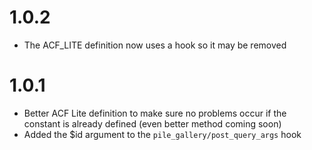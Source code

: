 # 1.0.2

- The ACF_LITE definition now uses a hook so it may be removed

# 1.0.1

- Better ACF Lite definition to make sure no problems occur if the constant is already defined (even better method coming soon)
- Added the $id argument to the `pile_gallery/post_query_args` hook
